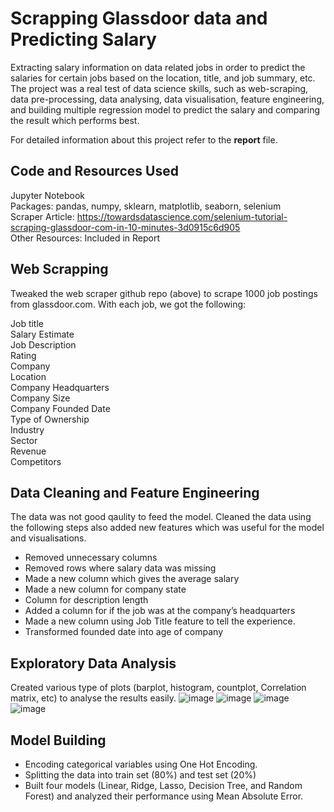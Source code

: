 # Scrapping Glassdoor data and Predicting Salary

Extracting salary information on data related jobs in order to predict the salaries for certain jobs based on the location, title, and job summary, etc. The project was a real test of data science skills, such as web-scraping, data pre-processing, data analysing, data visualisation, feature engineering, and building multiple regression model to predict the salary and comparing the result which performs best. 

For detailed information about this project refer to the <b>report</b> file.

## Code and Resources Used
Jupyter Notebook <br>
Packages: pandas, numpy, sklearn, matplotlib, seaborn, selenium<br>
Scraper Article: https://towardsdatascience.com/selenium-tutorial-scraping-glassdoor-com-in-10-minutes-3d0915c6d905<br>
Other Resources: Included in Report<br>

## Web Scrapping
Tweaked the web scraper github repo (above) to scrape 1000 job postings from glassdoor.com. With each job, we got the following:

Job title <br>
Salary Estimate <br>
Job Description<br>
Rating<br>
Company<br>
Location<br>
Company Headquarters<br>
Company Size<br>
Company Founded Date<br>
Type of Ownership<br>
Industry<br>
Sector<br>
Revenue<br>
Competitors<br>

## Data Cleaning and Feature Engineering 
The data was not good qaulity to feed the model. Cleaned the data using the following steps also added new features which was useful for the model and visualisations.
- Removed unnecessary columns
- Removed rows where salary data was missing
- Made a new column which gives the average salary
- Made a new column for company state
- Column for description length
- Added a column for if the job was at the company’s headquarters
- Made a new column using Job Title feature to tell the experience.
- Transformed founded date into age of company
  
## Exploratory Data Analysis 
Created various type of plots (barplot, histogram, countplot, Correlation  matrix, etc) to analyse the results easily. 
  ![image](https://user-images.githubusercontent.com/32816737/153202051-dd8c6c9d-8107-4658-be68-87576b5039cc.png)
  ![image](https://user-images.githubusercontent.com/32816737/153202299-38c32e40-1f80-42cc-a13f-7eb2c13ba9d9.png)
  ![image](https://user-images.githubusercontent.com/32816737/153202340-f4057bf4-a6a5-41a9-97dc-a11427e7e473.png)
  ![image](https://user-images.githubusercontent.com/32816737/153202384-edc9933f-24bc-4ac8-bd85-c6e7b895ab16.png)

## Model Building
- Encoding categorical variables using One Hot Encoding. 
- Splitting the data into train set (80%) and test set (20%)
- Built four models (Linear, Ridge, Lasso, Decision Tree, and Random Forest) and analyzed their performance using Mean Absolute Error.


